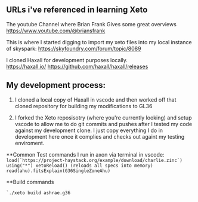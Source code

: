 ## URLs i've referenced in learning Xeto 

The youtube Channel where Brian Frank Gives some great overviews
https://www.youtube.com/@briansfrank

This is where I started digging to import my xeto files into my local instance of skyspark:
https://skyfoundry.com/forum/topic/8089

I cloned Haxall for development purposes locally.  
https://haxall.io/
https://github.com/haxall/haxall/releases

## My development process:
1) I cloned a local copy of Haxall in vscode and then worked off that cloned repository for building my modifications to GL36

2) I forked the Xeto reposisotry (where you're currently looking) and setup vscode to allow me to do git commits and pushes after I tested my code against my development clone.  I just copy everything I do in development here once it complies and checks out againt my testing enviroment.

**Common Test commands I run in axon via terminal in vscode:
    ```
    load(`https://project-haystack.org/example/download/charlie.zinc`)
    using("*")
    xetoReload() (reloads all specs into memory)
    read(ahu).fitsExplain(G36SingleZoneAhu)
    ```

**Build commands

    `./xeto build ashrae.g36
